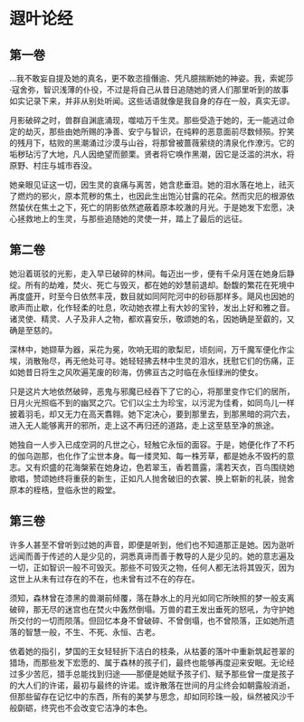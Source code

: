 # 遐叶论经

## 第一卷

…我不敢妄自提及她的真名，更不敢恣擅僭逾、凭凡臆揣断她的神姿。我，索妮莎·寇舍弥，智识浅薄的仆役，不过是将自己从昔日追随她的贤人们那里听到的故事如实记录下来，并非从别处听闻。这些话语就像是我自身的存在一般，真实无谬。

月影破碎之时，兽群自渊底涌现，噬啮万千生灵。那些受造于她的，无一能逃过命定的劫灭，那些由她所赐的净善、安宁与智识，在纯粹的恶意面前尽数倾殒。狞笑的残月下，枯败的黑潮涌过沙漠与山谷，将那曾被蔷薇萦绕的清泉化作潦污。它的垢秽玷污了大地，凡人因绝望而颤栗。贤者将它唤作黑潮，因它是泛滥的洪水，将原野、村庄与城市吞没。

她亲眼见证这一切，因生灵的哀痛与离苦，她含悲垂泪。她的泪水落在地上，祛灭了燃灼的邪火，原本荒秽的焦土，也因此生出饱沁甘露的花朵。然而灾厄的根源依然蛰伏在焦土之下，死亡的阴影依然遮蔽着原本皎澈的月光。于是她发下宏愿，决心拯救地上的生灵，与那些追随她的灵使一并，踏上了最后的远征。

## 第二卷

她沿着斑驳的光影，走入早已破碎的林间。每迈出一步，便有千朵月莲在她身后静绽。所有的劫难，焚火、死亡与毁灭，都在她的妙慧前退却。馚馥的繁花在死境中再度盛开，时至今日依然丰茂，数目就如同阿陀河中的砂砾那样多。飓风也因她的歌声而止歇，化作轻柔的吐息，吹动她衣襟上有大妙的宝铃，发出上好和雅之音。诸灵使、精灵、人子及非人之物，都欢喜安乐，敬颂她的名，因她确是至叡的，又确是至慈的。

深林中，她撷草为器，采花为冕，吹响无瑕的歌梨尼，顷刻间，万千魔军便化作尘埃，消散殆尽，再无他处可寻。她轻轻拂去林中生灵的泪水，抚慰它们的伤痛，正如她昔日将生之风吹遍芜废的砂海，仿佛亘古之时临在永恒绿洲的使女。

只是这片大地依然破碎，恶鬼与邪魔已经吞下了它的心，将那里变作它们的居所，日月火光照临不到的幽冥之穴。它们以尘土为珍宝，以污泥为佳肴，如同鸟儿一样披着羽毛，却又无力在高天翥翱。她下定决心，要到那里去，到那黑暗的洞穴去，进入无人能够离开的邪所，走上这不再归还的道路，走上这至慈至净的旅途。

她独自一人步入已成空洞的凡世之心，轻触它永恒的面容。于是，她便化作了不朽的伽乌迦那，也化作了尘世本身。每一缕灵知、每一株芳草，都是她永不毁朽的意志。又有炽盛的花海槃萦在她身边，色若翠玉，香若蔷露，濡若天衣，百鸟围绕她歌唱，赞颂她终将重获的新生，正如凡人抛舍破旧的衣裳、换上崭新的礼装，抛舍原本的桎梏，登临永世的殿堂。

## 第三卷

许多人甚至不曾听到过她的声音，即便是听到，他们也不知道那正是她。因为逖听远闻而善于传述的人是少见的，洞悉真谛而善于教导的人是少见的。她的意志遍及一切，正如智识一般不可毁灭。那些不可毁灭之物，任何人都无法将其毁灭，因为这世上从未有过存在的不在，也未曾有过不在的存在。

须知，森林曾在漆黑的兽潮前倾覆，落在静水上的月光如同它所映照的梦一般支离破碎，那无尽的迷宫也在焚火中轰然倒塌。万兽的君王发出垂死的怒吼，为守护她所交付的一切而陨落。但回忆本身不曾破碎、不曾倒塌，也不曾陨落，正如她所遗落的智慧一般，不生、不死、永恒、古老。

依着她的指引，梦国的王女轻轻折下洁白的枝条，从枯萎的落叶中重新筑起苍翠的猎场，而那些发下宏愿的、属于森林的孩子们，最终也能够再度迎来安眠。无论经过多少苦厄，猎手总能找到归途——那便是她赋予孩子们、赋予那些曾一度是孩子的大人们的许诺，最初与最终的许诺。或许散落在世间的月尘终会如朝露般消逝，但那些留存在记忆中的东西，所有的美梦与思念，却如同珍珠一般，纵然被风沙千般劘砺，终究也不会改变它洁净的本色。